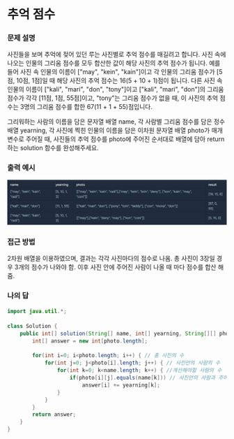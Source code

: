 # 추억 점수

### 문제 설명
사진들을 보며 추억에 젖어 있던 루는 사진별로 추억 점수를 매길려고 합니다. 사진 속에 나오는 인물의 그리움 점수를 모두 합산한 값이 해당 사진의 추억 점수가 됩니다. 예를 들어 사진 속 인물의 이름이 ["may", "kein", "kain"]이고 각 인물의 그리움 점수가 [5점, 10점, 1점]일 때 해당 사진의 추억 점수는 16(5 + 10 + 1)점이 됩니다. 다른 사진 속 인물의 이름이 ["kali", "mari", "don", "tony"]이고 ["kali", "mari", "don"]의 그리움 점수가 각각 [11점, 1점, 55점]이고, "tony"는 그리움 점수가 없을 때, 이 사진의 추억 점수는 3명의 그리움 점수를 합한 67(11 + 1 + 55)점입니다.

그리워하는 사람의 이름을 담은 문자열 배열 name, 각 사람별 그리움 점수를 담은 정수 배열 yearning, 각 사진에 찍힌 인물의 이름을 담은 이차원 문자열 배열 photo가 매개변수로 주어질 때, 사진들의 추억 점수를 photo에 주어진 순서대로 배열에 담아 return하는 solution 함수를 완성해주세요.




### 출력 예시
![문제](https://raw.githubusercontent.com/Jeong-GeunYeong/TIL/master/image/codingTest/Programmers/level_1/memoryScore.png "문제")



### 접근 방법
2차원 배열을 이용하였으며, 결과는 각각 사진마다의 점수로 나옴.
총 사진이 3장일 경우 3개의 점수가 나와야 함.
이후 사진 안에 주어진 사람이 나올 때 마다 점수를 합산 해줌.



### 나의 답
```java
import java.util.*;

class Solution {
    public int[] solution(String[] name, int[] yearning, String[][] photo) {
        int[] answer = new int[photo.length];
        
        for(int i=0; i<photo.length; i++) { // 총 사진의 수
        	for(int j=0; j<photo[i].length; j++) { // 사진안의 사람의 수
        		for(int k=0; k<name.length; k++) { //계산해야할 사람의 수
        			if(photo[i][j].equals(name[k])) // 사진안의 사람과 주어진 사람이 일치할 경우에 사진에 점수를 올려줌.
                        answer[i] += yearning[k];
        		}
        	}
        }
        return answer;
    }
}
```


